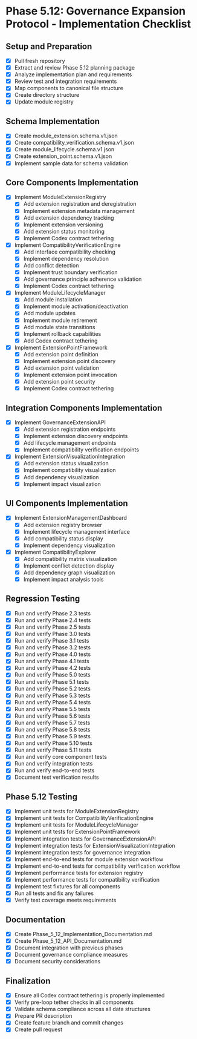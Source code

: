 # Phase 5.12: Governance Expansion Protocol - Implementation Checklist

## Setup and Preparation
- [x] Pull fresh repository
- [x] Extract and review Phase 5.12 planning package
- [x] Analyze implementation plan and requirements
- [x] Review test and integration requirements
- [x] Map components to canonical file structure
- [x] Create directory structure
- [x] Update module registry

## Schema Implementation
- [x] Create module_extension.schema.v1.json
- [x] Create compatibility_verification.schema.v1.json
- [x] Create module_lifecycle.schema.v1.json
- [x] Create extension_point.schema.v1.json
- [x] Implement sample data for schema validation

## Core Components Implementation
- [x] Implement ModuleExtensionRegistry
  - [x] Add extension registration and deregistration
  - [x] Implement extension metadata management
  - [x] Add extension dependency tracking
  - [x] Implement extension versioning
  - [x] Add extension status monitoring
  - [x] Implement Codex contract tethering
- [x] Implement CompatibilityVerificationEngine
  - [x] Add interface compatibility checking
  - [x] Implement dependency resolution
  - [x] Add conflict detection
  - [x] Implement trust boundary verification
  - [x] Add governance principle adherence validation
  - [x] Implement Codex contract tethering
- [x] Implement ModuleLifecycleManager
  - [x] Add module installation
  - [x] Implement module activation/deactivation
  - [x] Add module updates
  - [x] Implement module retirement
  - [x] Add module state transitions
  - [x] Implement rollback capabilities
  - [x] Add Codex contract tethering
- [x] Implement ExtensionPointFramework
  - [x] Add extension point definition
  - [x] Implement extension point discovery
  - [x] Add extension point validation
  - [x] Implement extension point invocation
  - [x] Add extension point security
  - [x] Implement Codex contract tethering

## Integration Components Implementation
- [x] Implement GovernanceExtensionAPI
  - [x] Add extension registration endpoints
  - [x] Implement extension discovery endpoints
  - [x] Add lifecycle management endpoints
  - [x] Implement compatibility verification endpoints
- [x] Implement ExtensionVisualizationIntegration
  - [x] Add extension status visualization
  - [x] Implement compatibility visualization
  - [x] Add dependency visualization
  - [x] Implement impact visualization

## UI Components Implementation
- [x] Implement ExtensionManagementDashboard
  - [x] Add extension registry browser
  - [x] Implement lifecycle management interface
  - [x] Add compatibility status display
  - [x] Implement dependency visualization
- [x] Implement CompatibilityExplorer
  - [x] Add compatibility matrix visualization
  - [x] Implement conflict detection display
  - [x] Add dependency graph visualization
  - [x] Implement impact analysis tools

## Regression Testing
- [x] Run and verify Phase 2.3 tests
- [x] Run and verify Phase 2.4 tests
- [x] Run and verify Phase 2.5 tests
- [x] Run and verify Phase 3.0 tests
- [x] Run and verify Phase 3.1 tests
- [x] Run and verify Phase 3.2 tests
- [x] Run and verify Phase 4.0 tests
- [x] Run and verify Phase 4.1 tests
- [x] Run and verify Phase 4.2 tests
- [x] Run and verify Phase 5.0 tests
- [x] Run and verify Phase 5.1 tests
- [x] Run and verify Phase 5.2 tests
- [x] Run and verify Phase 5.3 tests
- [x] Run and verify Phase 5.4 tests
- [x] Run and verify Phase 5.5 tests
- [x] Run and verify Phase 5.6 tests
- [x] Run and verify Phase 5.7 tests
- [x] Run and verify Phase 5.8 tests
- [x] Run and verify Phase 5.9 tests
- [x] Run and verify Phase 5.10 tests
- [x] Run and verify Phase 5.11 tests
- [x] Run and verify core component tests
- [x] Run and verify integration tests
- [x] Run and verify end-to-end tests
- [x] Document test verification results

## Phase 5.12 Testing
- [x] Implement unit tests for ModuleExtensionRegistry
- [x] Implement unit tests for CompatibilityVerificationEngine
- [x] Implement unit tests for ModuleLifecycleManager
- [x] Implement unit tests for ExtensionPointFramework
- [x] Implement integration tests for GovernanceExtensionAPI
- [x] Implement integration tests for ExtensionVisualizationIntegration
- [x] Implement integration tests for governance integration
- [x] Implement end-to-end tests for module extension workflow
- [x] Implement end-to-end tests for compatibility verification workflow
- [x] Implement performance tests for extension registry
- [x] Implement performance tests for compatibility verification
- [x] Implement test fixtures for all components
- [x] Run all tests and fix any failures
- [x] Verify test coverage meets requirements

## Documentation
- [x] Create Phase_5_12_Implementation_Documentation.md
- [x] Create Phase_5_12_API_Documentation.md
- [x] Document integration with previous phases
- [x] Document governance compliance measures
- [x] Document security considerations

## Finalization
- [x] Ensure all Codex contract tethering is properly implemented
- [x] Verify pre-loop tether checks in all components
- [x] Validate schema compliance across all data structures
- [x] Prepare PR description
- [x] Create feature branch and commit changes
- [x] Create pull request
